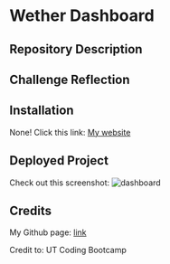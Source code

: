 # Wether Dashboard


## Repository Description


## Challenge Reflection



## Installation

None! Click this link: [My website](https://ggamb.github.io/weather-dashboard-challenge-6/)

## Deployed Project

Check out this screenshot: ![dashboard](https://user-images.githubusercontent.com/86434738/133898405-1ce8b2ef-7533-4961-ae88-24374a888311.png)


## Credits

My Github page: [link](https://github.com/ggamb)

Credit to: UT Coding Bootcamp
